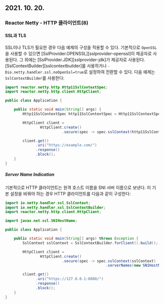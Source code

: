 ## 2021. 10. 20.

### Reactor Netty - HTTP 클라이언트(8)

#### SSL과 TLS

SSL이나 TLS가 필요한 경우 다음 예제의 구성을 적용할 수 있다. 기본적으로 `OpenSSL`을 사용할 수 있으면 [SslProvider.OPENSSL][sslprovider-openssl]이 제공자로 사용된다. 그 외에는 [SslProvider.JDK][sslprovider-jdk]가 제공자로 사용된다. [SslContextBuilder][sslcontextbuilder]를 사용하거나 `-Dio.netty.handler.ssl.noOpenSsl=true`로 설정하여 전환할 수 있다. 다음 예제는 `SslContextBuilder`를 사용한다:

```java
import reactor.netty.http.Http11SslContextSpec;
import reactor.netty.http.client.HttpClient;

public class Application {

	public static void main(String[] args) {
		Http11SslContextSpec http11SslContextSpec = Http11SslContextSpec.forClient();

		HttpClient client =
				HttpClient.create()
				          .secure(spec -> spec.sslContext(http11SslContextSpec));

		client.get()
		      .uri("https://example.com/")
		      .response()
		      .block();
	}
}
```

##### Server Name Indication

기본적으로 HTTP 클라이언트는 원격 호스트 이름을 SNI 서버 이름으로 보낸다. 이 기본 설정을 바꿔야 하는 경우 HTTP 클라이언트를 다음과 같이 구성한다:

```java
import io.netty.handler.ssl.SslContext;
import io.netty.handler.ssl.SslContextBuilder;
import reactor.netty.http.client.HttpClient;

import javax.net.ssl.SNIHostName;

public class Application {

	public static void main(String[] args) throws Exception {
		SslContext sslContext = SslContextBuilder.forClient().build();

		HttpClient client =
				HttpClient.create()
				          .secure(spec -> spec.sslContext(sslContext)
				                              .serverNames(new SNIHostName("test.com")));

		client.get()
		      .uri("https://127.0.0.1:8080/")
		      .response()
		      .block();
	}
}
```

